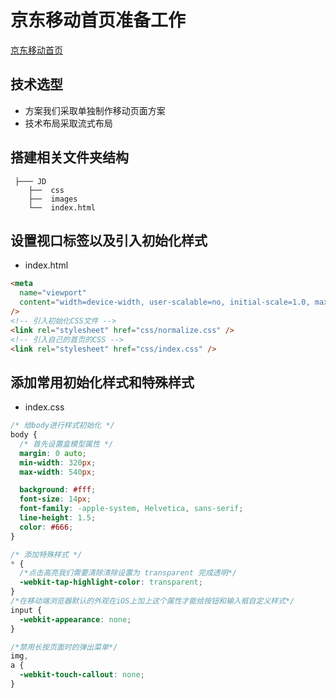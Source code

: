 
# 京东移动首页准备工作

[京东移动首页](https://m.jd.com)

## 技术选型

- 方案我们采取单独制作移动页面方案
- 技术布局采取流式布局

## 搭建相关文件夹结构

```
 ├─── JD
    ├──  css
    ├──  images
    └──  index.html
```

## 设置视口标签以及引入初始化样式

- index.html

```html
<meta
  name="viewport"
  content="width=device-width, user-scalable=no, initial-scale=1.0, maximum-scale=1.0, minimum-scale=1.0"
/>
<!-- 引入初始化CSS文件 -->
<link rel="stylesheet" href="css/normalize.css" />
<!-- 引入自己的首页的CSS -->
<link rel="stylesheet" href="css/index.css" />
```

## 添加常用初始化样式和特殊样式

- index.css

```css
/* 给body进行样式初始化 */
body {
  /* 首先设置盒模型属性 */
  margin: 0 auto;
  min-width: 320px;
  max-width: 540px;

  background: #fff;
  font-size: 14px;
  font-family: -apple-system, Helvetica, sans-serif;
  line-height: 1.5;
  color: #666;
}

/* 添加特殊样式 */
* {
  /*点击高亮我们需要清除清除设置为 transparent 完成透明*/
  -webkit-tap-highlight-color: transparent;
}
/*在移动端浏览器默认的外观在iOS上加上这个属性才能给按钮和输入框自定义样式*/
input {
  -webkit-appearance: none;
}

/*禁用长按页面时的弹出菜单*/
img,
a {
  -webkit-touch-callout: none;
}
```
